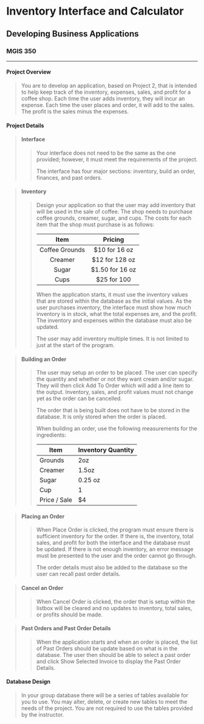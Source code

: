 # Inventory Interface and Calculator
## Developing Business Applications
### MGIS 350
___

#### **Project Overview**

> You are to develop an application, based on Project 2, that is intended to help keep track of the inventory, expenses, sales, and profit for a coffee shop. Each time the user adds inventory, they will incur an expense. Each time the user places and order, it will add to the sales. The profit is the sales minus the expenses.

#### **Project Details**

> #### Interface
>>
>> Your interface does not need to be the same as the one provided; however, it must meet the requirements of the project.
>>
>> The interface has four major sections: inventory, build an order, finances, and past orders.

> #### Inventory
>> 
>> Design your application so that the user may add inventory that will be used in the sale of coffee. The shop needs to purchase coffee grounds, creamer, sugar, and cups. The costs for each item that the shop must purchase is as follows:
>>  
>> | Item | Pricing |
>> | :--: | :---------------------: |
>> |  Coffee Grounds  |      $10 for 16 oz      |
>> |   Creamer   |     $12 for 128 oz      |
>> |   Sugar  | $1.50 for 16 oz |
>> |  Cups  |    $25 for 100     |
>> 
>> 
>> When the application starts, it must use the inventory values that are stored within the database as the initial values. As the user purchases inventory, the interface must show how much inventory is in stock, what the total expenses are, and the profit. The inventory and expenses within the database must also be updated.
>> 
>> The user may add inventory multiple times. It is not limited to just at the start of the program.

> #### Building an Order
>> 
>> The user may setup an order to be placed. The user can specify the quantity and whether or not they want cream and/or sugar. They will then click Add To Order which will add a line item to the output. Inventory, sales, and profit values must not change yet as the order can be cancelled.
>> 
>> The order that is being built does not have to be stored in the database. It is only stored when the order is placed.
>> 
>> When building an order, use the following measurements for the ingredients:
>> 
>> | **Item** | **Inventory Quantity** |
>> | -------- | ---------------------- |
>> |Grounds|2oz|
>> |Creamer|1.5oz|
>> |Sugar  |0.25 oz|
>> |Cup|1|
>> |Price / Sale|$4|

> #### Placing an Order
>> 
>> When Place Order is clicked, the program must ensure there is sufficient inventory for the order. If there is, the inventory, total sales, and profit for both the interface and the database must be updated. If there is not enough inventory, an error message must be presented to the user and the order cannot go through.
>> 
>> The order details must also be added to the database so the user can recall past order details.

> #### Cancel an Order
>> 
>> When Cancel Order is clicked, the order that is setup within the listbox will be cleared and no updates to inventory, total sales, or profits should be made.

> #### Past Orders and Past Order Details
>> 
>> When the application starts and when an order is placed, the list of Past Orders should be update based on what is in the database. The user then should be able to select a past order and click Show Selected Invoice to display the Past Order Details.

#### **Database Design**

> In your group database there will be a series of tables available for you to use. You may alter, delete, or create new tables to meet the needs of the project. You are not required to use the tables provided by the instructor.
